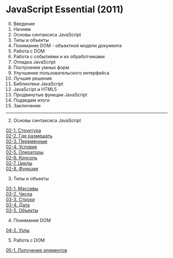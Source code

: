 # JavaScript Essential (2011)

00. Введение<br>
01. Начнем<br>
02. Основы синтаксиса JavaScript<br>
03. Типы и объекты<br>
04. Понимание DOM - объектной модели документа<br>
05. Работа с DOM<br>
06. Работа с событиями и их обработчиками<br>
07. Отладка JavaScript<br>
08. Построение умных форм<br>
09. Улучшение пользовательского интерфейса<br>
10. Лучшие решения<br>
11. Библиотеки JavaScript<br>
12. JavaScript и HTML5<br>
13. Продвинутые функции JavaScript<br>
14. Подведем итоги<br>
15. Заключение<br>
---

02. Основы синтаксиса JavaScript

[02-1. Структура](./02-1_structure.md)  
[02-2. Где размещать](./02-2_where_to_put.md)  
[02-3. Переменные](./02-3_vars.md)  
[02-4. Условие](02-4.conditions)  
[02-5. Операторы](./02-5_operators.md)  
[02-6. Консоль](./02-6.console.md)  
[02-7. Циклы](./02-7.loops.md)  
[02-8. Функции](./02-8.functions.md)  

03. Типы и объекты

[03-1. Массивы](./03-1.arrays.md)  
[03-2. Числа](./03-2.integers.md)  
[03-3. Строки](./03-3.strings.md)  
[03-4. Дата](./03-4.date.md)  
[03-5. Объекты](./03-5.objects.md)

04. Понимание DOM

[04-2. Узлы](./04-2.nodes.md)

05. Работа с DOM

[05-1. Получение элементов](./05-1.get_elements.md)